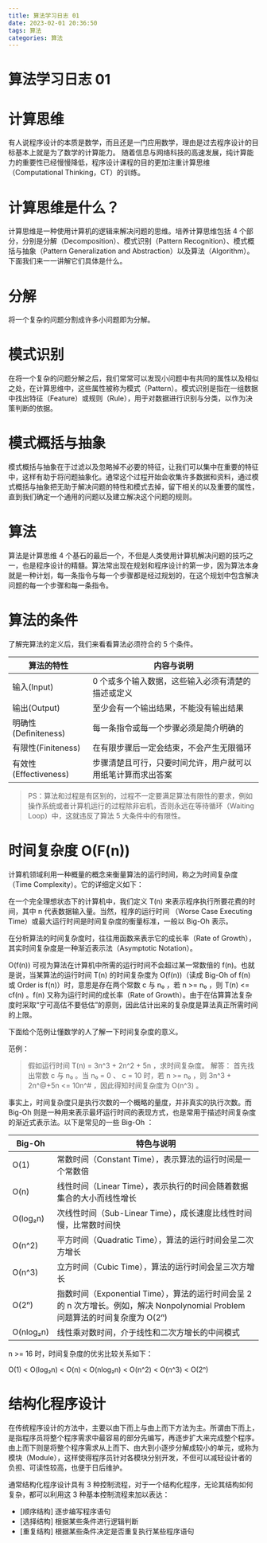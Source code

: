 ```yaml
---
title: 算法学习日志 01
date: 2023-02-01 20:36:50
tags: 算法
categories: 算法
---
```


# 算法学习日志 01

# 计算思维

有人说程序设计的本质是数学，而且还是一门应用数学，理由是过去程序设计的目标基本上就是为了数学的计算能力。
随着信息与网络科技的高速发展，纯计算能力的重要性已经慢慢降低，程序设计课程的目的更加注重计算思维（Computational Thinking，CT）的训练。

# 计算思维是什么？

计算思维是一种使用计算机的逻辑来解决问题的思维。培养计算思维包括 4 个部分，分别是分解（Decomposition）、模式识别（Pattern Recognition）、模式概括与抽象（Pattern Generalization and Abstraction）以及算法（Algorithm）。下面我们来一一讲解它们具体是什么。

# 分解

将一个复杂的问题分割成许多小问题即为分解。

# 模式识别

在将一个复杂的问题分解之后，我们常常可以发现小问题中有共同的属性以及相似之处，在计算思维中，这些属性被称为模式（Pattern）。模式识别是指在一组数据中找出特征（Feature）或规则（Rule），用于对数据进行识别与分类，以作为决策判断的依据。

# 模式概括与抽象

模式概括与抽象在于过滤以及忽略掉不必要的特征，让我们可以集中在重要的特征中，这样有助于将问题抽象化。通常这个过程开始会收集许多数据和资料，通过模式概括与抽象把无助于解决问题的特性和模式去掉，留下相关的以及重要的属性，直到我们确定一个通用的问题以及建立解决这个问题的规则。

# 算法

算法是计算思维 4 个基石的最后一个，不但是人类使用计算机解决问题的技巧之一，也是程序设计的精髓。算法常出现在规划和程序设计的第一步，因为算法本身就是一种计划，每一条指令与每一个步骤都是经过规划的，在这个规划中包含解决问题的每一个步骤和每一条指令。

# 算法的条件

了解完算法的定义后，我们来看看算法必须符合的 5 个条件。

| 算法的特性 | 内容与说明 |
| - | - |
|输入(Input)|0 个或多个输入数据，这些输入必须有清楚的描述或定义|
|输出(Output)|至少会有一个输出结果，不能没有输出结果|
|明确性(Definiteness)|每一条指令或每一个步骤必须是简介明确的|
|有限性(Finiteness)|在有限步骤后一定会结束，不会产生无限循环|
|有效性(Effectiveness)|步骤清楚且可行，只要时间允许，用户就可以用纸笔计算而求出答案|

> PS：算法和过程是有区别的，过程不一定要满足算法有限性的要求，例如操作系统或者计算机运行的过程除非宕机，否则永远在等待循环（Waiting Loop）中，这就违反了算法 5 大条件中的有限性。

# 时间复杂度 O(F(n))

计算机领域利用一种概量的概念来衡量算法的运行时间，称之为时间复杂度（Time Complexity）。它的详细定义如下：

在一个完全理想状态下的计算机中，我们定义 T(n) 来表示程序执行所要花费的时间，其中 n 代表数据输入量。当然，程序的运行时间 （Worse Case Executing Time）或最大运行时间是时间复杂度的衡量标准，一般以 Big-Oh 表示。

在分析算法的时间复杂度时，往往用函数来表示它的成长率（Rate of Growth），其实时间复杂度是一种渐近表示法（Asymptotic Notation）。

O(f(n)) 可视为算法在计算机中所需的运行时间不会超过某一常数倍的 f(n)。也就是说，当某算法的运行时间 T(n) 的时间复杂度为 O(f(n))（读成 Big-Oh of f(n) 或 Order is f(n)）时，意思是存在两个常数 c 与 n₀ ，若 n >= n₀ ，则 T(n) <= cf(n) 。f(n) 又称为运行时间的成长率（Rate of Growth）。由于在估算算法复杂度时采取“宁可高估不要低估”的原则，因此估计出来的复杂度是算法真正所需时间的上限。

下面给个范例让懂数学的人了解一下时间复杂度的意义。

范例：
> 假如运行时间 T(n) = 3n^3 + 2n^2 + 5n ，求时间复杂度。
解答：
> 首先找出常数 c 与 n₀ 。当 n₀ = 0 、 c = 10 时，若 n >= n₀ ，则 3n^3 + 2n^@+5n <= 10n^# ，因此得知时间复杂度为 O(n^3) 。

事实上，时间复杂度只是执行次数的一个概略的量度，并非真实的执行次数。而 Big-Oh 则是一种用来表示最坏运行时间的表现方式，也是常用于描述时间复杂度的渐近式表示法。以下是常见的一些 Big-Oh ：

| Big-Oh | 特色与说明 |
| - | - |
|O(1)|常数时间（Constant Time），表示算法的运行时间是一个常数倍|
|O(n)|线性时间（Linear Time），表示执行的时间会随着数据集合的大小而线性增长|
|O(log₂n)|次线性时间（Sub-Linear Time），成长速度比线性时间慢，比常数时间快|
|O(n^2)|平方时间（Quadratic Time），算法的运行时间会呈二次方增长|
|O(n^3)|立方时间（Cubic Time），算法的运行时间会呈三次方增长|
|O(2ⁿ)|指数时间（Exponential Time），算法的运行时间会呈 2 的 n 次方增长。例如，解决 Nonpolynomial Problem 问题算法的时间复杂度为 O(2ⁿ)|
|O(nlog₂n)|线性乘对数时间，介于线性和二次方增长的中间模式|

n >= 16 时，时间复杂度的优劣比较关系如下：

O(1) < O(log₂n) < O(n) < O(nlog₂n) < O(n^2) < O(n^3) < O(2ⁿ)

# 结构化程序设计

在传统程序设计的方法中，主要以由下而上与由上而下方法为主。所谓由下而上，是指程序员将整个程序需求中最容易的部分先编写，再逐步扩大来完成整个程序。由上而下则是将整个程序需求从上而下、由大到小逐步分解成较小的单元，或称为模块（Module），这样使得程序员针对各模块分别开发，不但可以减轻设计者的负担、可读性较高，也便于日后维护。

通常结构化程序设计具有 3 种控制流程，对于一个结构化程序，无论其结构如何复杂，都可以利用这 3 种基本控制流程来加以表达：

+ [顺序结构] 逐步编写程序语句
+ [选择结构] 根据某些条件进行逻辑判断
+ [重复结构] 根据某些条件决定是否重复执行某些程序语句
